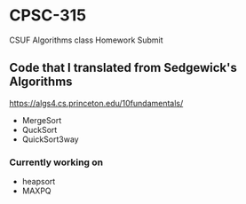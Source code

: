 # CPSC-315
CSUF Algorithms class Homework Submit


## Code that I translated from Sedgewick's Algorithms 
https://algs4.cs.princeton.edu/10fundamentals/
* MergeSort
* QuckSort
* QuickSort3way

### Currently working on
* heapsort
* MAXPQ
